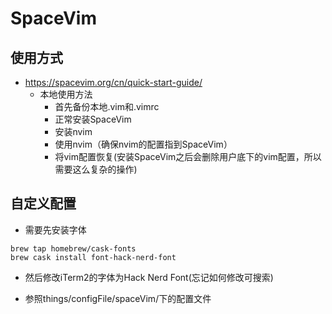 # SpaceVim

## 使用方式

- https://spacevim.org/cn/quick-start-guide/
  - 本地使用方法
    - 首先备份本地.vim和.vimrc
    - 正常安装SpaceVim
    - 安装nvim
    - 使用nvim（确保nvim的配置指到SpaceVim）
    - 将vim配置恢复(安装SpaceVim之后会删除用户底下的vim配置，所以需要这么复杂的操作)

## 自定义配置

- 需要先安装字体
```
brew tap homebrew/cask-fonts
brew cask install font-hack-nerd-font
```
- 然后修改iTerm2的字体为Hack Nerd Font(忘记如何修改可搜索)

- 参照things/configFile/spaceVim/下的配置文件